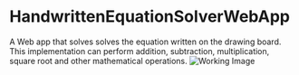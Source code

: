 # HandwrittenEquationSolverWebApp
A Web app that solves solves the equation written on the drawing board. This implementation can perform addition, subtraction, multiplication, square root and other mathematical operations.
![Working Image]('static/ezgif-7-0a8831fcb507.gif')
